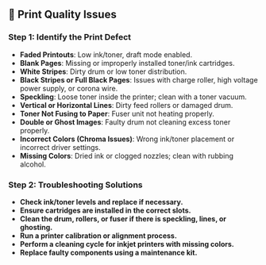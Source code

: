 ## 🎨 **Print Quality Issues**
### **Step 1: Identify the Print Defect**
- **Faded Printouts**: Low ink/toner, draft mode enabled.
- **Blank Pages**: Missing or improperly installed toner/ink cartridges.
- **White Stripes**: Dirty drum or low toner distribution.
- **Black Stripes or Full Black Pages**: Issues with charge roller, high voltage power supply, or corona wire.
- **Speckling**: Loose toner inside the printer; clean with a toner vacuum.
- **Vertical or Horizontal Lines**: Dirty feed rollers or damaged drum.
- **Toner Not Fusing to Paper**: Fuser unit not heating properly.
- **Double or Ghost Images**: Faulty drum not cleaning excess toner properly.
- **Incorrect Colors (Chroma Issues)**: Wrong ink/toner placement or incorrect driver settings.
- **Missing Colors**: Dried ink or clogged nozzles; clean with rubbing alcohol.

### **Step 2: Troubleshooting Solutions**
- **Check ink/toner levels and replace if necessary.**
- **Ensure cartridges are installed in the correct slots.**
- **Clean the drum, rollers, or fuser if there is speckling, lines, or ghosting.**
- **Run a printer calibration or alignment process.**
- **Perform a cleaning cycle for inkjet printers with missing colors.**
- **Replace faulty components using a maintenance kit.**
